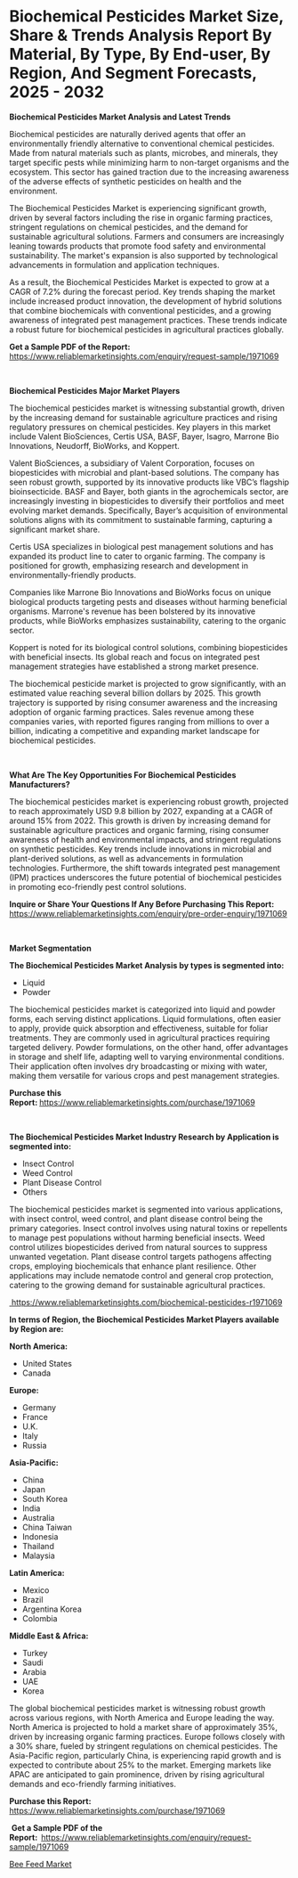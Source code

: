 <p><h1>Biochemical Pesticides Market Size, Share & Trends Analysis Report By Material, By Type, By End-user, By Region, And Segment Forecasts, 2025 - 2032</h1></p><p><strong>Biochemical Pesticides Market Analysis and Latest Trends</strong></p>
<p><p>Biochemical pesticides are naturally derived agents that offer an environmentally friendly alternative to conventional chemical pesticides. Made from natural materials such as plants, microbes, and minerals, they target specific pests while minimizing harm to non-target organisms and the ecosystem. This sector has gained traction due to the increasing awareness of the adverse effects of synthetic pesticides on health and the environment.</p><p>The Biochemical Pesticides Market is experiencing significant growth, driven by several factors including the rise in organic farming practices, stringent regulations on chemical pesticides, and the demand for sustainable agricultural solutions. Farmers and consumers are increasingly leaning towards products that promote food safety and environmental sustainability. The market's expansion is also supported by technological advancements in formulation and application techniques.</p><p>As a result, the Biochemical Pesticides Market is expected to grow at a CAGR of 7.2% during the forecast period. Key trends shaping the market include increased product innovation, the development of hybrid solutions that combine biochemicals with conventional pesticides, and a growing awareness of integrated pest management practices. These trends indicate a robust future for biochemical pesticides in agricultural practices globally.</p></p>
<p><strong>Get a Sample PDF of the Report:&nbsp;</strong> <a href="https://www.reliablemarketinsights.com/enquiry/request-sample/1971069?utm_campaign=2214&utm_medium=2&utm_source=Github&utm_content=ia&utm_term=30032025&utm_id=biochemical-pesticides">https://www.reliablemarketinsights.com/enquiry/request-sample/1971069</a></p>
<p>&nbsp;</p>
<p><strong>Biochemical Pesticides Major Market Players</strong></p>
<p><p>The biochemical pesticides market is witnessing substantial growth, driven by the increasing demand for sustainable agriculture practices and rising regulatory pressures on chemical pesticides. Key players in this market include Valent BioSciences, Certis USA, BASF, Bayer, Isagro, Marrone Bio Innovations, Neudorff, BioWorks, and Koppert.</p><p>Valent BioSciences, a subsidiary of Valent Corporation, focuses on biopesticides with microbial and plant-based solutions. The company has seen robust growth, supported by its innovative products like VBC’s flagship bioinsecticide. BASF and Bayer, both giants in the agrochemicals sector, are increasingly investing in biopesticides to diversify their portfolios and meet evolving market demands. Specifically, Bayer’s acquisition of environmental solutions aligns with its commitment to sustainable farming, capturing a significant market share.</p><p>Certis USA specializes in biological pest management solutions and has expanded its product line to cater to organic farming. The company is positioned for growth, emphasizing research and development in environmentally-friendly products.</p><p>Companies like Marrone Bio Innovations and BioWorks focus on unique biological products targeting pests and diseases without harming beneficial organisms. Marrone's revenue has been bolstered by its innovative products, while BioWorks emphasizes sustainability, catering to the organic sector.</p><p>Koppert is noted for its biological control solutions, combining biopesticides with beneficial insects. Its global reach and focus on integrated pest management strategies have established a strong market presence.</p><p>The biochemical pesticide market is projected to grow significantly, with an estimated value reaching several billion dollars by 2025. This growth trajectory is supported by rising consumer awareness and the increasing adoption of organic farming practices. Sales revenue among these companies varies, with reported figures ranging from millions to over a billion, indicating a competitive and expanding market landscape for biochemical pesticides.</p></p>
<p>&nbsp;</p>
<p><strong>What Are The Key Opportunities For Biochemical Pesticides Manufacturers?</strong></p>
<p><p>The biochemical pesticides market is experiencing robust growth, projected to reach approximately USD 9.8 billion by 2027, expanding at a CAGR of around 15% from 2022. This growth is driven by increasing demand for sustainable agriculture practices and organic farming, rising consumer awareness of health and environmental impacts, and stringent regulations on synthetic pesticides. Key trends include innovations in microbial and plant-derived solutions, as well as advancements in formulation technologies. Furthermore, the shift towards integrated pest management (IPM) practices underscores the future potential of biochemical pesticides in promoting eco-friendly pest control solutions.</p></p>
<p><strong>Inquire or Share Your Questions If Any Before Purchasing This Report:</strong> <a href="https://www.reliablemarketinsights.com/enquiry/pre-order-enquiry/1971069?utm_campaign=2214&utm_medium=2&utm_source=Github&utm_content=ia&utm_term=30032025&utm_id=biochemical-pesticides">https://www.reliablemarketinsights.com/enquiry/pre-order-enquiry/1971069</a></p>
<p>&nbsp;</p>
<p><strong>Market Segmentation</strong></p>
<p><strong>The Biochemical Pesticides Market Analysis by types is segmented into:</strong></p>
<p><ul><li>Liquid</li><li>Powder</li></ul></p>
<p><p>The biochemical pesticides market is categorized into liquid and powder forms, each serving distinct applications. Liquid formulations, often easier to apply, provide quick absorption and effectiveness, suitable for foliar treatments. They are commonly used in agricultural practices requiring targeted delivery. Powder formulations, on the other hand, offer advantages in storage and shelf life, adapting well to varying environmental conditions. Their application often involves dry broadcasting or mixing with water, making them versatile for various crops and pest management strategies.</p></p>
<p><strong>Purchase this Report:&nbsp;</strong><a href="https://www.reliablemarketinsights.com/purchase/1971069?utm_campaign=2214&utm_medium=2&utm_source=Github&utm_content=ia&utm_term=30032025&utm_id=biochemical-pesticides">https://www.reliablemarketinsights.com/purchase/1971069</a></p>
<p>&nbsp;</p>
<p><strong>The Biochemical Pesticides Market Industry Research by Application is segmented into:</strong></p>
<p><ul><li>Insect Control</li><li>Weed Control</li><li>Plant Disease Control</li><li>Others</li></ul></p>
<p><p>The biochemical pesticides market is segmented into various applications, with insect control, weed control, and plant disease control being the primary categories. Insect control involves using natural toxins or repellents to manage pest populations without harming beneficial insects. Weed control utilizes biopesticides derived from natural sources to suppress unwanted vegetation. Plant disease control targets pathogens affecting crops, employing biochemicals that enhance plant resilience. Other applications may include nematode control and general crop protection, catering to the growing demand for sustainable agricultural practices.</p></p>
<p><a href="https://www.reliablemarketinsights.com/biochemical-pesticides-r1971069?utm_campaign=2214&utm_medium=2&utm_source=Github&utm_content=ia&utm_term=30032025&utm_id=biochemical-pesticides">&nbsp;https://www.reliablemarketinsights.com/biochemical-pesticides-r1971069</a></p>
<p><strong>In terms of Region, the Biochemical Pesticides Market Players available by Region are:</strong></p>
<p>
    <p> <strong> North America: </strong>
        <ul>
            <li>United States</li>
            <li>Canada</li>
        </ul>
        </p> 
    <p> <strong> Europe: </strong>
        <ul>
            <li>Germany</li>
            <li>France</li>
            <li>U.K.</li>
            <li>Italy</li>
            <li>Russia</li>
        </ul>
        </p> 
    <p> <strong> Asia-Pacific: </strong>
        <ul>
            <li>China</li>
            <li>Japan</li>
            <li>South Korea</li>
            <li>India</li>
            <li>Australia</li>
            <li>China Taiwan</li>
            <li>Indonesia</li>
            <li>Thailand</li>
            <li>Malaysia</li>
        </ul>
        </p> 
    <p> <strong> Latin America: </strong>
        <ul>
            <li>Mexico</li>
            <li>Brazil</li>
            <li>Argentina Korea</li>
            <li>Colombia</li>
        </ul>
        </p> 
    <p> <strong> Middle East & Africa: </strong>
        <ul>
            <li>Turkey</li>
            <li>Saudi</li>
            <li>Arabia</li>
            <li>UAE</li>
            <li>Korea</li>
        </ul>
    </p>
    </p>
<p><p>The global biochemical pesticides market is witnessing robust growth across various regions, with North America and Europe leading the way. North America is projected to hold a market share of approximately 35%, driven by increasing organic farming practices. Europe follows closely with a 30% share, fueled by stringent regulations on chemical pesticides. The Asia-Pacific region, particularly China, is experiencing rapid growth and is expected to contribute about 25% to the market. Emerging markets like APAC are anticipated to gain prominence, driven by rising agricultural demands and eco-friendly farming initiatives.</p></p>
<p><strong>Purchase this Report: </strong><a href="https://www.reliablemarketinsights.com/purchase/1971069?utm_campaign=2214&utm_medium=2&utm_source=Github&utm_content=ia&utm_term=30032025&utm_id=biochemical-pesticides">https://www.reliablemarketinsights.com/purchase/1971069</a></p>
<p>&nbsp;<strong>Get a Sample PDF of the Report:&nbsp;&nbsp;</strong><a href="https://www.reliablemarketinsights.com/enquiry/request-sample/1971069?utm_campaign=2214&utm_medium=2&utm_source=Github&utm_content=ia&utm_term=30032025&utm_id=biochemical-pesticides">https://www.reliablemarketinsights.com/enquiry/request-sample/1971069</a></p>
<p><strong></strong></p>
<p><p><a href="https://github.com/mcfred89/Market-Research-Report-List-1/blob/main/bee-feed-market.md?utm_campaign=2214&utm_medium=2&utm_source=Github&utm_content=ia&utm_term=30032025&utm_id=biochemical-pesticides">Bee Feed Market</a></p></p>